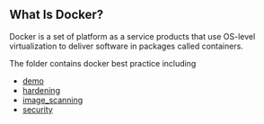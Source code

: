 ## What Is Docker?
Docker is a set of platform as a service products that use OS-level virtualization to deliver software in packages called containers.

The folder contains docker best practice including

* [demo](./demo/README.md)
* [hardening](./hardening/README.md)
* [image_scanning](./image_scanning/README.md)
* [security](./security/README.md)